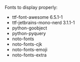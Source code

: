 Fonts to display properly:
 - ttf-font-awesome 6.5.1-1
 - ttf-jetbrains-mono-nerd 3.1.1-1
 - python-goobject
 - python-pyquery
 - noto-fonts
 - noto-fonts-cjk
 - noto-fonts-emoji
 - noto-fonts-extra
